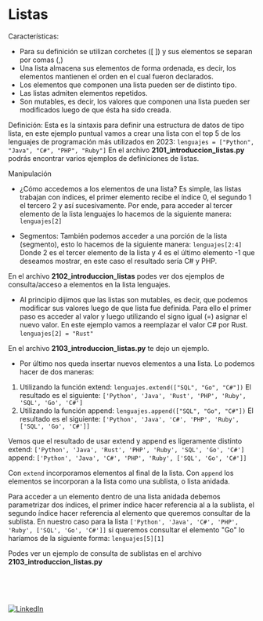 # Listas

Características:
* Para su definición se utilizan corchetes ([ ]) y sus elementos se separan por comas (,)
* Una lista almacena sus elementos de forma ordenada, es decir, los elementos mantienen el orden en el cual fueron declarados.
* Los elementos que componen una lista pueden ser de distinto tipo.
* Las listas admiten elementos repetidos.
* Son mutables, es decir, los valores que componen una lista pueden ser modificados luego de que ésta ha sido creada.

Definición:
Esta es la sintaxis para definir una estructura de datos de tipo lista, en este ejemplo puntual vamos a crear una lista con el top 5 de los lenguajes de programación más utilizados en 2023:
`lenguajes = ["Python", "Java", "C#", "PHP", "Ruby"]`
En el archivo **2101_introduccion_listas.py** podrás encontrar varios ejemplos de definiciones de listas.

Manipulación
* ¿Cómo accedemos a los elementos de una lista?
Es simple, las listas trabajan con índices, el primer elemento recibe el índice 0, el segundo 1 el tercero 2 y así sucesivamente. Por ende, para acceder al tercer elemento de la lista lenguajes lo hacemos de la siguiente manera: 
`lenguajes[2]`

* Segmentos:
También podemos acceder a una porción de la lista (segmento), esto lo hacemos de la siguiente manera:
`lenguajes[2:4]`
Donde 2 es el tercer elemento de la lista y 4 es el último elemento -1 que deseamos mostrar, en este caso el resultado sería C# y PHP.

En el archivo **2102_introduccion_listas** podes ver dos ejemplos de consulta/acceso a elementos en la lista lenguajes.

* Al principio dijimos que las listas son mutables, es decir, que podemos modificar sus valores luego de que lista fue definida. Para ello el primer paso es acceder al valor y luego utilizando el signo igual (=) asignar el nuevo valor. En este ejemplo vamos a reemplazar el valor C# por Rust.
`lenguajes[2] = "Rust"`

En el archivo **2103_introduccion_listas.py** te dejo un ejemplo.

* Por último nos queda insertar nuevos elementos a una lista. Lo podemos hacer de dos maneras:
1. Utilizando la función extend:
`lenguajes.extend(["SQL", "Go", "C#"])`
El resultado es el siguiente: `['Python', 'Java', 'Rust', 'PHP', 'Ruby', 'SQL', 'Go', 'C#']`
2. Utilizando la función append:
`lenguajes.append(["SQL", "Go", "C#"])`
El resultado es el siguiente: `['Python', 'Java', 'C#', 'PHP', 'Ruby', ['SQL', 'Go', 'C#']]`

Vemos que el resultado de usar extend y append es ligeramente distinto
 extend: `['Python', 'Java', 'Rust', 'PHP', 'Ruby', 'SQL', 'Go', 'C#']`
 append: `['Python', 'Java', 'C#', 'PHP', 'Ruby', ['SQL', 'Go', 'C#']]`

Con `extend` incorporamos elementos al final de la lista.
Con `append` los elementos se incorporan a la lista como una sublista, o lista anidada.

Para acceder a un elemento dentro de una lista anidada debemos parametrizar dos índices, el primer índice hacer referencia al a la sublista, el segundo índice hacer referencia al elemento que queremos consultar de la sublista. En nuestro caso para la lista `['Python', 'Java', 'C#', 'PHP', 'Ruby', ['SQL', 'Go', 'C#']]` si queremos consultar el elemento "Go" lo haríamos de la siguiente forma:
`lenguajes[5][1]`

Podes ver un ejemplo de consulta de sublistas en el archivo **2103_introduccion_listas.py**

<br>
<br>
<br>

[![LinkedIn](https://img.shields.io/badge/LinkedIn-Martin_Ferraguti-0077B5?style=for-the-badge&logo=linkedin&logoColor=white&labelColor=101010)](https://www.linkedin.com/in/martin-ferraguti/)